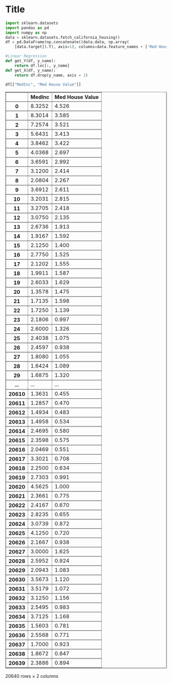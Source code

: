 # Title



```python
import sklearn.datasets
import pandas as pd
import numpy as np
data = sklearn.datasets.fetch_california_housing()
df = pd.DataFrame(np.concatenate((data.data, np.array(
    [data.target]).T), axis=1), columns=data.feature_names + ['Med House Value'])
```

```python
#Linear Regression
def get_Y(df, y_name):
    return df.loc[:, y_name]
def get_X(df, y_name):
    return df.drop(y_name, axis = 1)
```

```python
df[["MedInc", "Med House Value"]]
```




<div>
<style scoped>
    .dataframe tbody tr th:only-of-type {
        vertical-align: middle;
    }

    .dataframe tbody tr th {
        vertical-align: top;
    }

    .dataframe thead th {
        text-align: right;
    }
</style>
<table border="1" class="dataframe">
  <thead>
    <tr style="text-align: right;">
      <th></th>
      <th>MedInc</th>
      <th>Med House Value</th>
    </tr>
  </thead>
  <tbody>
    <tr>
      <th>0</th>
      <td>8.3252</td>
      <td>4.526</td>
    </tr>
    <tr>
      <th>1</th>
      <td>8.3014</td>
      <td>3.585</td>
    </tr>
    <tr>
      <th>2</th>
      <td>7.2574</td>
      <td>3.521</td>
    </tr>
    <tr>
      <th>3</th>
      <td>5.6431</td>
      <td>3.413</td>
    </tr>
    <tr>
      <th>4</th>
      <td>3.8462</td>
      <td>3.422</td>
    </tr>
    <tr>
      <th>5</th>
      <td>4.0368</td>
      <td>2.697</td>
    </tr>
    <tr>
      <th>6</th>
      <td>3.6591</td>
      <td>2.992</td>
    </tr>
    <tr>
      <th>7</th>
      <td>3.1200</td>
      <td>2.414</td>
    </tr>
    <tr>
      <th>8</th>
      <td>2.0804</td>
      <td>2.267</td>
    </tr>
    <tr>
      <th>9</th>
      <td>3.6912</td>
      <td>2.611</td>
    </tr>
    <tr>
      <th>10</th>
      <td>3.2031</td>
      <td>2.815</td>
    </tr>
    <tr>
      <th>11</th>
      <td>3.2705</td>
      <td>2.418</td>
    </tr>
    <tr>
      <th>12</th>
      <td>3.0750</td>
      <td>2.135</td>
    </tr>
    <tr>
      <th>13</th>
      <td>2.6736</td>
      <td>1.913</td>
    </tr>
    <tr>
      <th>14</th>
      <td>1.9167</td>
      <td>1.592</td>
    </tr>
    <tr>
      <th>15</th>
      <td>2.1250</td>
      <td>1.400</td>
    </tr>
    <tr>
      <th>16</th>
      <td>2.7750</td>
      <td>1.525</td>
    </tr>
    <tr>
      <th>17</th>
      <td>2.1202</td>
      <td>1.555</td>
    </tr>
    <tr>
      <th>18</th>
      <td>1.9911</td>
      <td>1.587</td>
    </tr>
    <tr>
      <th>19</th>
      <td>2.6033</td>
      <td>1.629</td>
    </tr>
    <tr>
      <th>20</th>
      <td>1.3578</td>
      <td>1.475</td>
    </tr>
    <tr>
      <th>21</th>
      <td>1.7135</td>
      <td>1.598</td>
    </tr>
    <tr>
      <th>22</th>
      <td>1.7250</td>
      <td>1.139</td>
    </tr>
    <tr>
      <th>23</th>
      <td>2.1806</td>
      <td>0.997</td>
    </tr>
    <tr>
      <th>24</th>
      <td>2.6000</td>
      <td>1.326</td>
    </tr>
    <tr>
      <th>25</th>
      <td>2.4038</td>
      <td>1.075</td>
    </tr>
    <tr>
      <th>26</th>
      <td>2.4597</td>
      <td>0.938</td>
    </tr>
    <tr>
      <th>27</th>
      <td>1.8080</td>
      <td>1.055</td>
    </tr>
    <tr>
      <th>28</th>
      <td>1.6424</td>
      <td>1.089</td>
    </tr>
    <tr>
      <th>29</th>
      <td>1.6875</td>
      <td>1.320</td>
    </tr>
    <tr>
      <th>...</th>
      <td>...</td>
      <td>...</td>
    </tr>
    <tr>
      <th>20610</th>
      <td>1.3631</td>
      <td>0.455</td>
    </tr>
    <tr>
      <th>20611</th>
      <td>1.2857</td>
      <td>0.470</td>
    </tr>
    <tr>
      <th>20612</th>
      <td>1.4934</td>
      <td>0.483</td>
    </tr>
    <tr>
      <th>20613</th>
      <td>1.4958</td>
      <td>0.534</td>
    </tr>
    <tr>
      <th>20614</th>
      <td>2.4695</td>
      <td>0.580</td>
    </tr>
    <tr>
      <th>20615</th>
      <td>2.3598</td>
      <td>0.575</td>
    </tr>
    <tr>
      <th>20616</th>
      <td>2.0469</td>
      <td>0.551</td>
    </tr>
    <tr>
      <th>20617</th>
      <td>3.3021</td>
      <td>0.708</td>
    </tr>
    <tr>
      <th>20618</th>
      <td>2.2500</td>
      <td>0.634</td>
    </tr>
    <tr>
      <th>20619</th>
      <td>2.7303</td>
      <td>0.991</td>
    </tr>
    <tr>
      <th>20620</th>
      <td>4.5625</td>
      <td>1.000</td>
    </tr>
    <tr>
      <th>20621</th>
      <td>2.3661</td>
      <td>0.775</td>
    </tr>
    <tr>
      <th>20622</th>
      <td>2.4167</td>
      <td>0.670</td>
    </tr>
    <tr>
      <th>20623</th>
      <td>2.8235</td>
      <td>0.655</td>
    </tr>
    <tr>
      <th>20624</th>
      <td>3.0739</td>
      <td>0.872</td>
    </tr>
    <tr>
      <th>20625</th>
      <td>4.1250</td>
      <td>0.720</td>
    </tr>
    <tr>
      <th>20626</th>
      <td>2.1667</td>
      <td>0.938</td>
    </tr>
    <tr>
      <th>20627</th>
      <td>3.0000</td>
      <td>1.625</td>
    </tr>
    <tr>
      <th>20628</th>
      <td>2.5952</td>
      <td>0.924</td>
    </tr>
    <tr>
      <th>20629</th>
      <td>2.0943</td>
      <td>1.083</td>
    </tr>
    <tr>
      <th>20630</th>
      <td>3.5673</td>
      <td>1.120</td>
    </tr>
    <tr>
      <th>20631</th>
      <td>3.5179</td>
      <td>1.072</td>
    </tr>
    <tr>
      <th>20632</th>
      <td>3.1250</td>
      <td>1.156</td>
    </tr>
    <tr>
      <th>20633</th>
      <td>2.5495</td>
      <td>0.983</td>
    </tr>
    <tr>
      <th>20634</th>
      <td>3.7125</td>
      <td>1.168</td>
    </tr>
    <tr>
      <th>20635</th>
      <td>1.5603</td>
      <td>0.781</td>
    </tr>
    <tr>
      <th>20636</th>
      <td>2.5568</td>
      <td>0.771</td>
    </tr>
    <tr>
      <th>20637</th>
      <td>1.7000</td>
      <td>0.923</td>
    </tr>
    <tr>
      <th>20638</th>
      <td>1.8672</td>
      <td>0.847</td>
    </tr>
    <tr>
      <th>20639</th>
      <td>2.3886</td>
      <td>0.894</td>
    </tr>
  </tbody>
</table>
<p>20640 rows × 2 columns</p>
</div>


